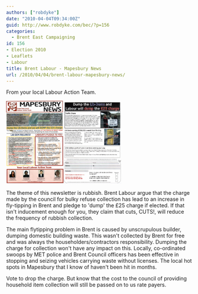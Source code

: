 ```yaml
---
authors: ["robdyke"]
date: "2010-04-04T09:34:00Z"
guid: http://www.robdyke.com/bec/?p=156
categories:
  - Brent East Campaigning
id: 156
- Election 2010
- Leaflets
- Labour
title: Brent Labour - Mapesbury News
url: /2010/04/04/brent-labour-mapesbury-news/
---
```

From your local Labour Action Team.

[<img width="156" height="225" alt="Labour Action Team Mapesbury News" id="image155" src="/pubfiles/2010/04/LAT%20Mapesbury%204th%20apr%200001.jpeg" />](/pubfiles/2010/04/LAT%20Mapesbury%204th%20apr%200001.jpeg "Labour Action Team Mapesbury News")[<img width="156 height=" alt="Labour Action Team Mapesbury News (rear)" id="image158" src="/pubfiles/2010/04/LAT%20Mapesbury%204th%20apr%200002.jpeg" />](/pubfiles/2010/04/LAT%20Mapesbury%204th%20apr%200002.jpeg "Labour Action Team Mapesbury News (rear)")
  
The theme of this newsletter is rubbish. Brent Labour argue that the charge made by the council for bulky refuse collection has lead to an increase in fly-tipping in Brent and pledge to 'dump' the £25 charge if elected. If that isn't inducement enough for you, they claim that cuts, CUTS!, will reduce the frequency of rubbish collection.

The main flytipping problem in Brent is caused by unscrupulous builder, dumping domestic building waste. This wasn't collected by Brent for free and was always the householders/contractors responsibility. Dumping the charge for collection won't have any impact on this. Locally, co-ordinated swoops by MET police and Brent Council officers has been effective in stopping and seizing vehicles carrying waste without licenses. The local hot spots in Mapesbury that I know of haven't been hit in months.

Vote to drop the charge. But know that the cost to the council of providing household item collection will still be passed on to us rate payers.